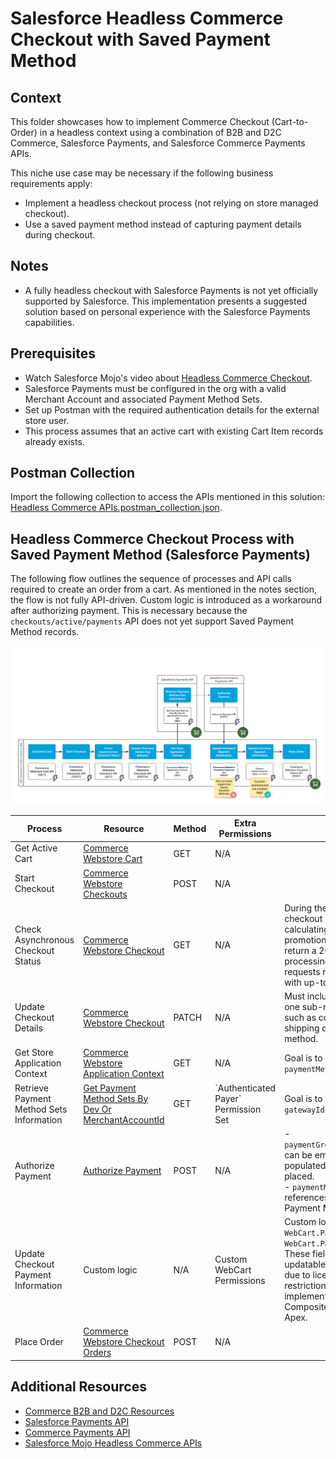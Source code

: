# Salesforce Headless Commerce Checkout with Saved Payment Method

## Context
This folder showcases how to implement Commerce Checkout (Cart-to-Order) in a headless context using a combination of B2B and D2C Commerce, Salesforce Payments, and Salesforce Commerce Payments APIs.

This niche use case may be necessary if the following business requirements apply:
- Implement a headless checkout process (not relying on store managed checkout).
- Use a saved payment method instead of capturing payment details during checkout.

## Notes
- A fully headless checkout with Salesforce Payments is not yet officially supported by Salesforce. This implementation presents a suggested solution based on personal experience with the Salesforce Payments capabilities.

## Prerequisites
- Watch Salesforce Mojo's video about [Headless Commerce Checkout](https://www.youtube.com/watch?v=fqJ0FyMTs04).
- Salesforce Payments must be configured in the org with a valid Merchant Account and associated Payment Method Sets.
- Set up Postman with the required authentication details for the external store user.
- This process assumes that an active cart with existing Cart Item records already exists.

## Postman Collection
Import the following collection to access the APIs mentioned in this solution: [Headless Commerce APIs.postman_collection.json](./assets/Headless%20Commerce%20APIs.postman_collection.json).

## Headless Commerce Checkout Process with Saved Payment Method (Salesforce Payments)

The following flow outlines the sequence of processes and API calls required to create an order from a cart. As mentioned in the notes section, the flow is not fully API-driven. Custom logic is introduced as a workaround after authorizing payment. This is necessary because the `checkouts/active/payments` API does not yet support Saved Payment Method records.

![Cart to Order Lifecycle Diagram](rsc/HeadlessCommerceCheckoutWithSavedPaymentMethod.png)

<table>
  <thead>
    <tr>
      <th>Process</th>
      <th>Resource</th>
      <th>Method</th>
      <th>Extra Permissions</th>
      <th>Notes</th>
    </tr>
  </thead>
  <tbody>
    <tr>
      <td>Get Active Cart</td>
      <td><a href="https://developer.salesforce.com/docs/atlas.en-us.chatterapi.meta/chatterapi/connect_resources_commerce_webstore_cart.htm">Commerce Webstore Cart</a></td>
      <td>GET</td>
      <td>N/A</td>
      <td></td>
    </tr>
    <tr>
      <td>Start Checkout</td>
      <td><a href="https://developer.salesforce.com/docs/atlas.en-us.chatterapi.meta/chatterapi/connect_resources_commerce_webstore_checkouts_start_checkout.htm">Commerce Webstore Checkouts</a></td>
      <td>POST</td>
      <td>N/A</td>
      <td></td>
    </tr>
    <tr>
      <td>Check Asynchronous Checkout Status</td>
      <td><a href="https://developer.salesforce.com/docs/atlas.en-us.chatterapi.meta/chatterapi/connect_resources_commerce_webstore_checkouts.htm">Commerce Webstore Checkout</a></td>
      <td>GET</td>
      <td>N/A</td>
      <td>During the asynchronous checkout process (e.g., calculating shipping, taxes, promotions), GET requests return a 202 status. When processing is complete, requests return a 200 status with up-to-date data.</td>
    </tr>
    <tr>
      <td>Update Checkout Details</td>
      <td><a href="https://developer.salesforce.com/docs/atlas.en-us.chatterapi.meta/chatterapi/connect_resources_commerce_webstore_checkouts.htm">Commerce Webstore Checkout</a></td>
      <td>PATCH</td>
      <td>N/A</td>
      <td>Must include data for only one sub-resource per call, such as contact information, shipping details, or delivery method.</td>
    </tr>
    <tr>
      <td>Get Store Application Context</td>
      <td><a href="https://developer.salesforce.com/docs/atlas.en-us.chatterapi.meta/chatterapi/connect_resources_commerce_webstore_application_context.htm">Commerce Webstore Application Context</a></td>
      <td>GET</td>
      <td>N/A</td>
      <td>Goal is to retrieve the <code>paymentMethodSetDevName</code>.</td>
    </tr>
    <tr>
      <td>Retrieve Payment Method Sets Information</td>
      <td><a href="https://developer.salesforce.com/docs/commerce/salesforce-commerce/references/comm-payments-ref?meta=getPaymentMethodSetsByDevOrMerchantAccountId">Get Payment Method Sets By Dev Or MerchantAccountId</a></td>
      <td>GET</td>
      <td>`Authenticated Payer` Permission Set</td>
      <td>Goal is to retrieve the <code>gatewayId</code>.</td>
    </tr>
    <tr>
      <td>Authorize Payment</td>
      <td><a href="https://developer.salesforce.com/docs/commerce/salesforce-commerce/references/comm-ccs-payments-ref?meta=authorizePayment">Authorize Payment</a></td>
      <td>POST</td>
      <td>N/A</td>
      <td>
        - <code>paymentGroup.sourceObjectId</code> can be empty, as it will be populated after the order is placed. <br>
        - <code>paymentMethod.id</code> references the Saved Payment Method ID.
      </td>
    </tr>
    <tr>
      <td>Update Checkout Payment Information</td>
      <td>Custom logic</td>
      <td>N/A</td>
      <td>Custom WebCart Permissions</td>
      <td>Custom logic updates <code>WebCart.PaymentMethodId</code> and <code>WebCart.PaymentGroupId</code>. These fields may not be updatable by external users due to license/sharing restrictions. Options for implementation include Composite API, Flows, or Apex.</td>
    </tr>
    <tr>
      <td>Place Order</td>
      <td><a href="https://developer.salesforce.com/docs/atlas.en-us.chatterapi.meta/chatterapi/connect_resources_commerce_webstore_checkouts_place_order.htm">Commerce Webstore Checkout Orders</a></td>
      <td>POST</td>
      <td>N/A</td>
      <td></td>
    </tr>
  </tbody>
</table>

## Additional Resources
- [Commerce B2B and D2C Resources](https://developer.salesforce.com/docs/atlas.en-us.chatterapi.meta/chatterapi/connect_resources_commerce.htm)
- [Salesforce Payments API](https://developer.salesforce.com/docs/commerce/salesforce-commerce/references/comm-payments-ref?meta=Summary)
- [Commerce Payments API](https://developer.salesforce.com/docs/commerce/salesforce-commerce/references/comm-ccs-payments-ref?meta=Summary)
- [Salesforce Mojo Headless Commerce APIs](https://github.com/shane-saltbox/Salesforce-Mojo/tree/main/Headless%20Commerce%20API's)

